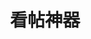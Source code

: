 ---
description: 海外华人对祖国社会的理解基本停留在出国那一刻。80年代出国的是80年代的想法、90年代的是90年代的想法。
layout: post
results:
- primaryGenreName: News
  version: '1.0'
  formattedPrice: 免费
  genreIds:
  - '6009'
  - '6007'
  artworkUrl60: http://is1.mzstatic.com/image/thumb/Purple42/v4/e9/4d/bb/e94dbbfc-c8a6-ed8f-791f-972f4e521780/source/60x60bb.jpg
  minimumOsVersion: '9.0'
  appletvScreenshotUrls: []
  sellerName: Modernech LLC
  supportedDevices:
  - iPad2Wifi
  - iPad23G
  - iPhone4S
  - iPadThirdGen
  - iPadThirdGen4G
  - iPhone5
  - iPodTouchFifthGen
  - iPadFourthGen
  - iPadFourthGen4G
  - iPadMini
  - iPadMini4G
  - iPhone5c
  - iPhone5s
  - iPhone6
  - iPhone6Plus
  - iPodTouchSixthGen
  genres:
  - 新闻
  - 效率
  currentVersionReleaseDate: '2016-09-23T00:59:10Z'
  trackName: 看帖神器
  isVppDeviceBasedLicensingEnabled: true
  description: '看帖神器是一款海外华人论坛爬楼、看帖、追帖的应用，方便用户关注、收藏多个海外华人论坛中自己发布或者感兴趣的帖子，并通过看帖神器获取帖子更新通知。


    支持的论坛有：

    北美华人网'
  price: 0
  trackId: 1142407067
  releaseDate: '2016-09-23T00:59:10Z'
  advisories:
  - 偶尔/轻微的色情内容或裸露
  screenshotUrls:
  - http://a4.mzstatic.com/us/r30/Purple71/v4/f3/af/ea/f3afeaf2-a552-f387-a53c-4c1ad5eb6510/screen696x696.jpeg
  - http://a3.mzstatic.com/us/r30/Purple62/v4/5b/38/7e/5b387e87-e510-daf4-f1c5-b2c64433c52b/screen696x696.jpeg
  - http://a4.mzstatic.com/us/r30/Purple62/v4/58/6a/10/586a10cb-2d88-e805-13e1-f974b991ae69/screen696x696.jpeg
  - http://a4.mzstatic.com/us/r30/Purple62/v4/4c/5e/fe/4c5efe8d-cf29-39cb-9f64-a2617aa2a858/screen696x696.jpeg
  artistViewUrl: https://itunes.apple.com/cn/developer/kantie.org/id1142405030?uo=4
  primaryGenreId: 6009
  kind: software
  sellerUrl: https://kantie.org
  fileSizeBytes: '19317760'
  trackContentRating: 12+
  bundleId: com.modernech.Kantie
  contentAdvisoryRating: 12+
  trackCensoredName: 看帖神器
  isGameCenterEnabled: false
  artistName: Kantie.org
  languageCodesISO2A:
  - ZH
  features:
  - iosUniversal
  wrapperType: software
  artworkUrl512: http://is1.mzstatic.com/image/thumb/Purple42/v4/e9/4d/bb/e94dbbfc-c8a6-ed8f-791f-972f4e521780/source/512x512bb.jpg
  artworkUrl100: http://is1.mzstatic.com/image/thumb/Purple42/v4/e9/4d/bb/e94dbbfc-c8a6-ed8f-791f-972f4e521780/source/100x100bb.jpg
  trackViewUrl: https://geo.itunes.apple.com/cn/app/kan-tie-shen-qi/id1142407067?mt=8&uo=4
  artistId: 1142405030
  currency: CNY
  ipadScreenshotUrls:
  - http://a2.mzstatic.com/us/r30/Purple62/v4/c4/d9/5e/c4d95e90-cbf8-a8a8-dfd1-76c8e75d1356/sc1024x768.jpeg
  - http://a3.mzstatic.com/us/r30/Purple62/v4/a8/a6/88/a8a688eb-2cf9-7959-79d7-84aa67d2a92d/sc1024x768.jpeg
  - http://a2.mzstatic.com/us/r30/Purple62/v4/e6/a1/b1/e6a1b1b1-55f3-d57b-6c1a-07de3fe3d95c/sc1024x768.jpeg
  - http://a3.mzstatic.com/us/r30/Purple62/v4/bc/44/24/bc44241f-e1e7-a83e-b64d-6d311b0087ff/sc1024x768.jpeg
category: 新闻
tags: tag1
resultCount: 1
title: 看帖神器

---